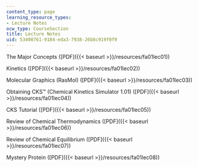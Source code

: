 ```yaml
---
content_type: page
learning_resource_types:
- Lecture Notes
ocw_type: CourseSection
title: Lecture Notes
uid: 53498761-9184-eda3-7938-26b8c919f0f9
---
```


The Major Concepts ([PDF]({{< baseurl >}}/resources/fa01lec01))

Kinetics ([PDF]({{< baseurl >}}/resources/fa01lec02))

Molecular Graphics (RasMol) ([PDF]({{< baseurl >}}/resources/fa01lec03))

Obtaining CKS™ (Chemical Kinetics Simulator 1.01) ([PDF]({{< baseurl >}}/resources/fa01lec04))

CKS Tutorial ([PDF]({{< baseurl >}}/resources/fa01lec05))

Review of Chemical Thermodynamics ([PDF]({{< baseurl >}}/resources/fa01lec06))

Review of Chemical Equilibrium ([PDF]({{< baseurl >}}/resources/fa01lec07))

Mystery Protein ([PDF]({{< baseurl >}}/resources/fa01lec08))